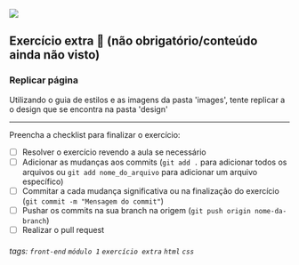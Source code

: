![](https://i.imgur.com/xG74tOh.png)

## Exercício extra 🌟 (não obrigatório/conteúdo ainda não visto)

### Replicar página

Utilizando o guia de estilos e as imagens da pasta 'images', tente replicar a o design que se encontra na pasta 'design'

---

Preencha a checklist para finalizar o exercício:

- [ ] Resolver o exercício revendo a aula se necessário
- [ ] Adicionar as mudanças aos commits (`git add .` para adicionar todos os arquivos ou `git add nome_do_arquivo` para adicionar um arquivo específico)
- [ ] Commitar a cada mudança significativa ou na finalização do exercício (`git commit -m "Mensagem do commit"`)
- [ ] Pushar os commits na sua branch na origem (`git push origin nome-da-branch`)
- [ ] Realizar o pull request

###### tags: `front-end` `módulo 1` `exercício extra` `html` `css`
